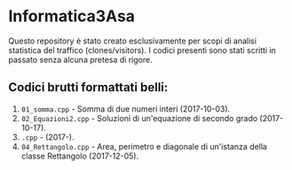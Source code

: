 # Informatica3Asa
Questo repository è stato creato esclusivamente per scopi di analisi statistica del traffico (clones/visitors). I codici presenti sono stati scritti in passato senza alcuna pretesa di rigore.

## Codici brutti formattati belli:
01. `01_somma.cpp` - Somma di due numeri interi (2017-10-03).
02. `02_Equazioni2.cpp` - Soluzioni di un'equazione di secondo grado (2017-10-17).
03. `.cpp` - (2017-).
04. `04_Rettangolo.cpp` - Area, perimetro e diagonale di un'istanza della classe Rettangolo (2017-12-05).

